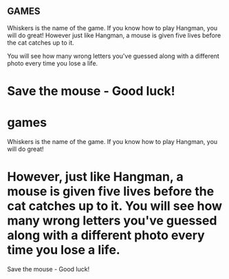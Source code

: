 GAMES
-------------------------------------

Whiskers is the name of the game. If you know how to play Hangman, you will do great!
However just like Hangman, a mouse is given five lives before the cat catches up to it.

You will see how many wrong letters you've guessed along with a different photo every time you lose a life.

Save the mouse - Good luck!
=======
games
=====

Whiskers is the name of the game.
If you know how to play Hangman, you will do great!

However, just like Hangman, a mouse is given five lives before the cat catches up to it.
You will see how many wrong letters you've guessed along with a different photo every time you lose a life.
=====

Save the mouse - Good luck!
